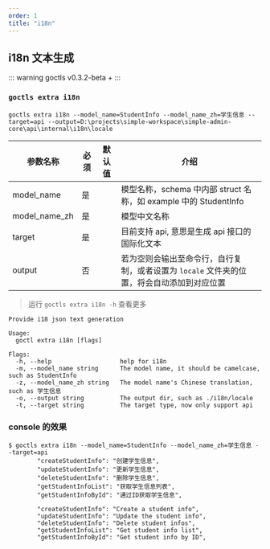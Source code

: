 ```yaml
---
order: 1
title: "i18n"
---
```


## i18n 文本生成

::: warning
goctls v0.3.2-beta +
:::

### `goctls extra i18n`

```shell
goctls extra i18n --model_name=StudentInfo --model_name_zh=学生信息 --target=api --output=D:\projects\simple-workspace\simple-admin-core\api\internal\i18n\locale
```

| 参数名称      | 必须 | 默认值 | 介绍                                                                                       |
| ------------- | ---- | ------ | ------------------------------------------------------------------------------------------ |
| model_name    | 是   |        | 模型名称，schema 中内部 struct 名称，如 example 中的 StudentInfo                           |
| model_name_zh | 是   |        | 模型中文名称                                                                               |
| target        | 是   |        | 目前支持 api, 意思是生成 api 接口的国际化文本                                              |
| output        | 否   |        | 若为空则会输出至命令行，自行复制，或者设置为 `locale` 文件夹的位置，将会自动添加到对应位置 |

> 运行 `goctls extra i18n -h` 查看更多

```shell
Provide i18 json text generation

Usage:
  goctl extra i18n [flags]

Flags:
  -h, --help                   help for i18n
  -m, --model_name string      The model name, it should be camelcase, such as StudentInfo
  -z, --model_name_zh string   The model name's Chinese translation, such as 学生信息
  -o, --output string          The output dir, such as ./i18n/locale
  -t, --target string          The target type, now only support api
```

### console 的效果

```text
$ goctls extra i18n --model_name=StudentInfo --model_name_zh=学生信息 --target=api
        "createStudentInfo": "创建学生信息",
        "updateStudentInfo": "更新学生信息",
        "deleteStudentInfo": "删除学生信息",
        "getStudentInfoList": "获取学生信息列表",
        "getStudentInfoById": "通过ID获取学生信息",

        "createStudentInfo": "Create a student info",
        "updateStudentInfo": "Update the student info",
        "deleteStudentInfo": "Delete student infos",
        "getStudentInfoList": "Get student info list",
        "getStudentInfoById": "Get student info by ID",
```
